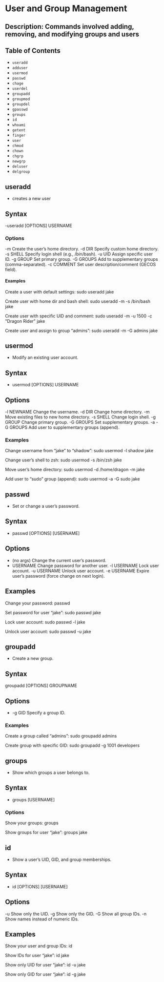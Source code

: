 # User and Group Management

## Description: Commands involved adding, removing, and modifying groups and users

## Table of Contents

- `useradd`
- `adduser`
- `usermod`
- `passwd`
- `chage`
- `userdel`
- `groupadd`
- `groupmod`
- `groupdel`
- `gpasswd`
- `groups`
- `id`
- `whoami`
- `getent`
- `finger`
- `user`
- `chmod`
- `chown`
- `chgrp`
- `newgrp`
- `deluser`
- `delgroup`


## **useradd**
- creates a new user

## **Syntax**
-useradd [OPTIONS] USERNAME

### **Options**
-m	Create the user’s home directory.
-d DIR	Specify custom home directory.
-s SHELL	Specify login shell (e.g., /bin/bash).
-u UID	Assign specific user ID.
-g GROUP	Set primary group.
-G GROUPS	Add to supplementary groups (comma-separated).
-c COMMENT	Set user description/comment (GECOS field).

#### **Examples**
Create a user with default settings:
sudo useradd jake

Create user with home dir and bash shell:
sudo useradd -m -s /bin/bash jake

Create user with specific UID and comment:
sudo useradd -m -u 1500 -c "Dragon Rider" jake

Create user and assign to group “admins”:
sudo useradd -m -G admins jake


## **usermod**
- Modify an existing user account.

## **Syntax**
- usermod [OPTIONS] USERNAME

## **Options**
-l NEWNAME	Change the username.
-d DIR	Change home directory.
-m	Move existing files to new home directory.
-s SHELL	Change login shell.
-g GROUP	Change primary group.
-G GROUPS	Set supplementary groups.
-a -G GROUPS	Add user to supplementary groups (append).

### **Examples**
Change username from “jake” to “shadow”:
sudo usermod -l shadow jake

Change user’s shell to zsh:
sudo usermod -s /bin/zsh jake

 Move user’s home directory:
sudo usermod -d /home/dragon -m jake

 Add user to “sudo” group (append):
sudo usermod -a -G sudo jake


## **passwd**
- Set or change a user’s password.

## **Syntax**
- passwd [OPTIONS] [USERNAME]

## **Options**
- (no args)	Change the current user’s password.
- USERNAME	Change password for another user.
-l USERNAME	Lock user account.
-u USERNAME	Unlock user account.
-e USERNAME	Expire user’s password (force change on next login).

## **Examples**
Change your password:
passwd

Set password for user “jake”:
sudo passwd jake

Lock user account:
sudo passwd -l jake

Unlock user account:
sudo passwd -u jake



## **groupadd**
- Create a new group.

## **Syntax**
groupadd [OPTIONS] GROUPNAME

## **Options**
- -g GID	Specify a group ID.

### **Examples**
 Create a group called “admins”:
sudo groupadd admins

Create group with specific GID:
sudo groupadd -g 1001 developers



## **groups**
- Show which groups a user belongs to.

## **Syntax**
- groups [USERNAME]

### **Options**
 Show your groups:
groups

 Show groups for user “jake”:
groups jake



## **id**
- Show a user’s UID, GID, and group memberships.

## **Syntax**
- id [OPTIONS] [USERNAME]

## **Options**
-u	Show only the UID.
-g	Show only the GID.
-G	Show all group IDs.
-n	Show names instead of numeric IDs.

## **Examples**
Show your user and group IDs:
id

Show IDs for user “jake”:
id jake

 Show only UID for user “jake”:
id -u jake

Show only GID for user “jake”:
id -g jake
